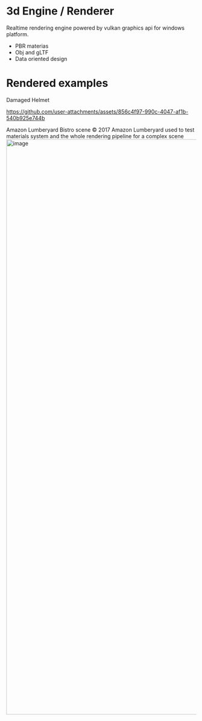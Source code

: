 # 3d Engine / Renderer
Realtime rendering engine powered by vulkan graphics api for windows platform. 
- PBR materias
- Obj and gLTF
- Data oriented design
  
# Rendered examples
Damaged Helmet

https://github.com/user-attachments/assets/856c4f97-990c-4047-af1b-540b925e744b

Amazon Lumberyard Bistro scene © 2017 Amazon Lumberyard used to test materials system and the whole rendering pipeline for a complex scene
<img width="2558" height="1524" alt="image" src="https://github.com/user-attachments/assets/3d858177-4ca2-4fbb-b20c-a3559fa347ea" />
